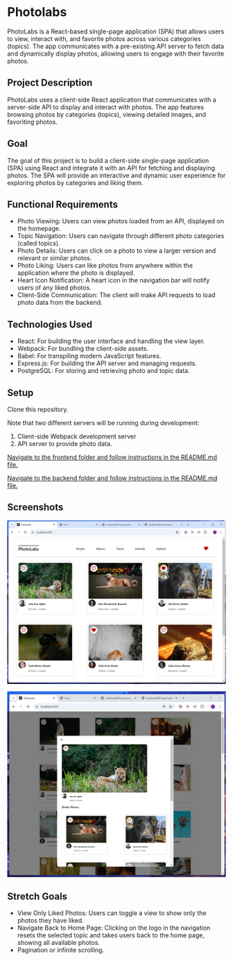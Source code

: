 # Photolabs

PhotoLabs is a React-based single-page application (SPA) that allows users to view, interact with, and favorite photos across various categories (topics). The app communicates with a pre-existing API server to fetch data and dynamically display photos, allowing users to engage with their favorite photos.

## Project Description
PhotoLabs uses a client-side React application that communicates with a server-side API to display and interact with photos. The app features browsing photos by categories (topics), viewing detailed images, and favoriting photos.

## Goal
The goal of this project is to build a client-side single-page application (SPA) using React and integrate it with an API for fetching and displaying photos. The SPA will provide an interactive and dynamic user experience for exploring photos by categories and liking them.

## Functional Requirements
* Photo Viewing: Users can view photos loaded from an API, displayed on the homepage.
* Topic Navigation: Users can navigate through different photo categories (called topics).
* Photo Details: Users can click on a photo to view a larger version and relevant or similar photos.
* Photo Liking: Users can like photos from anywhere within the application where the photo is displayed.
* Heart Icon Notification: A heart icon in the navigation bar will notify users of any liked photos.
* Client-Side Communication: The client will make API requests to load photo data from the backend.


## Technologies Used
* React: For building the user interface and handling the view layer.
* Webpack: For bundling the client-side assets.
* Babel: For transpiling modern JavaScript features.
* Express.js: For building the API server and managing requests.
* PostgreSQL: For storing and retrieving photo and topic data.


## Setup

Clone this repository. 

Note that two different servers will be running during development:

1) Client-side Webpack development server 
2) API server to provide photo data. 


[Navigate to the frontend folder and follow instructions in the README.md file.](/frontend/)

[Navigate to the backend folder and follow instructions in the README.md file.](/backend/) 

## Screenshots

![Photolabs with the Animal topic filterd](https://github.com/TayrineSoares/photolabs/blob/main/docs/photolabs1.jpg?raw=true)

![Photolabs with modal open](https://github.com/TayrineSoares/photolabs/blob/main/docs/photolabsmodal.jpg?raw=true)

## Stretch Goals

* View Only Liked Photos: Users can toggle a view to show only the photos they have liked.
* Navigate Back to Home Page: Clicking on the logo in the navigation resets the selected topic and takes users back to the home page, showing all available photos.
* Pagination or infinite scrolling. 
